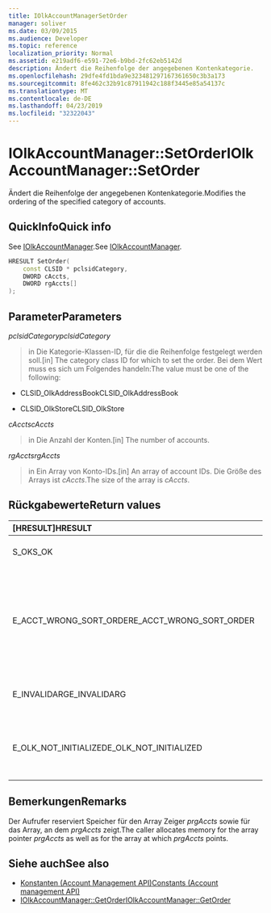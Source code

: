 ```yaml
---
title: IOlkAccountManagerSetOrder
manager: soliver
ms.date: 03/09/2015
ms.audience: Developer
ms.topic: reference
localization_priority: Normal
ms.assetid: e219adf6-e591-72e6-b9bd-2fc62eb5142d
description: Ändert die Reihenfolge der angegebenen Kontenkategorie.
ms.openlocfilehash: 29dfe4fd1bda9e323481297167361650c3b3a173
ms.sourcegitcommit: 8fe462c32b91c87911942c188f3445e85a54137c
ms.translationtype: MT
ms.contentlocale: de-DE
ms.lasthandoff: 04/23/2019
ms.locfileid: "32322043"
---
```

# <a name="iolkaccountmanagersetorder"></a><span data-ttu-id="ea347-103">IOlkAccountManager::SetOrder</span><span class="sxs-lookup"><span data-stu-id="ea347-103">IOlkAccountManager::SetOrder</span></span>

<span data-ttu-id="ea347-104">Ändert die Reihenfolge der angegebenen Kontenkategorie.</span><span class="sxs-lookup"><span data-stu-id="ea347-104">Modifies the ordering of the specified category of accounts.</span></span>
  
## <a name="quick-info"></a><span data-ttu-id="ea347-105">QuickInfo</span><span class="sxs-lookup"><span data-stu-id="ea347-105">Quick info</span></span>

<span data-ttu-id="ea347-106">See [IOlkAccountManager](iolkaccountmanager.md).</span><span class="sxs-lookup"><span data-stu-id="ea347-106">See [IOlkAccountManager](iolkaccountmanager.md).</span></span>
  
```cpp
HRESULT SetOrder(
    const CLSID * pclsidCategory,
    DWORD cAccts,
    DWORD rgAccts[]
);

```

## <a name="parameters"></a><span data-ttu-id="ea347-107">Parameter</span><span class="sxs-lookup"><span data-stu-id="ea347-107">Parameters</span></span>

<span data-ttu-id="ea347-108">_pclsidCategory_</span><span class="sxs-lookup"><span data-stu-id="ea347-108">_pclsidCategory_</span></span>
  
> <span data-ttu-id="ea347-109">in Die Kategorie-Klassen-ID, für die die Reihenfolge festgelegt werden soll.</span><span class="sxs-lookup"><span data-stu-id="ea347-109">[in] The category class ID for which to set the order.</span></span> <span data-ttu-id="ea347-110">Bei dem Wert muss es sich um Folgendes handeln:</span><span class="sxs-lookup"><span data-stu-id="ea347-110">The value must be one of the following:</span></span>
    
   - <span data-ttu-id="ea347-111">CLSID_OlkAddressBook</span><span class="sxs-lookup"><span data-stu-id="ea347-111">CLSID_OlkAddressBook</span></span>
    
   - <span data-ttu-id="ea347-112">CLSID_OlkStore</span><span class="sxs-lookup"><span data-stu-id="ea347-112">CLSID_OlkStore</span></span>
    
<span data-ttu-id="ea347-113">_cAccts_</span><span class="sxs-lookup"><span data-stu-id="ea347-113">_cAccts_</span></span>
  
> <span data-ttu-id="ea347-114">in Die Anzahl der Konten.</span><span class="sxs-lookup"><span data-stu-id="ea347-114">[in] The number of accounts.</span></span>
    
<span data-ttu-id="ea347-115">_rgAccts_</span><span class="sxs-lookup"><span data-stu-id="ea347-115">_rgAccts_</span></span>
  
> <span data-ttu-id="ea347-116">in Ein Array von Konto-IDs.</span><span class="sxs-lookup"><span data-stu-id="ea347-116">[in] An array of account IDs.</span></span> <span data-ttu-id="ea347-117">Die Größe des Arrays ist _cAccts_.</span><span class="sxs-lookup"><span data-stu-id="ea347-117">The size of the array is  _cAccts_.</span></span>
    
## <a name="return-values"></a><span data-ttu-id="ea347-118">Rückgabewerte</span><span class="sxs-lookup"><span data-stu-id="ea347-118">Return values</span></span>

|<span data-ttu-id="ea347-119">**[HRESULT]**</span><span class="sxs-lookup"><span data-stu-id="ea347-119">**HRESULT**</span></span>|<span data-ttu-id="ea347-120">**Description**</span><span class="sxs-lookup"><span data-stu-id="ea347-120">**Description**</span></span>|
|:-----|:-----|
|<span data-ttu-id="ea347-121">S_OK</span><span class="sxs-lookup"><span data-stu-id="ea347-121">S_OK</span></span>  <br/> |<span data-ttu-id="ea347-122">Der Aufruf war erfolgreich.</span><span class="sxs-lookup"><span data-stu-id="ea347-122">The call succeeded.</span></span>  <br/> |
|<span data-ttu-id="ea347-123">E_ACCT_WRONG_SORT_ORDER</span><span class="sxs-lookup"><span data-stu-id="ea347-123">E_ACCT_WRONG_SORT_ORDER</span></span>  <br/> |<span data-ttu-id="ea347-124">Die neue Sortierreihenfolge hat eine unterschiedliche Anzahl von Konten als die alte Sortierreihenfolge.</span><span class="sxs-lookup"><span data-stu-id="ea347-124">The new sort order has a different number of accounts than the old sort order.</span></span>  <br/> |
|<span data-ttu-id="ea347-125">E_INVALIDARG</span><span class="sxs-lookup"><span data-stu-id="ea347-125">E_INVALIDARG</span></span>  <br/> |<span data-ttu-id="ea347-126">Mindestens ein Argument ist ungültig.</span><span class="sxs-lookup"><span data-stu-id="ea347-126">One or more arguments are invalid.</span></span>  <br/> |
|<span data-ttu-id="ea347-127">E_OLK_NOT_INITIALIZED</span><span class="sxs-lookup"><span data-stu-id="ea347-127">E_OLK_NOT_INITIALIZED</span></span>  <br/> |<span data-ttu-id="ea347-128">Konto-Manager wurde nicht für die Verwendung initialisiert.</span><span class="sxs-lookup"><span data-stu-id="ea347-128">The account manager has not been initialized for use.</span></span>  <br/> |
   
## <a name="remarks"></a><span data-ttu-id="ea347-129">Bemerkungen</span><span class="sxs-lookup"><span data-stu-id="ea347-129">Remarks</span></span>

<span data-ttu-id="ea347-130">Der Aufrufer reserviert Speicher für den Array Zeiger _prgAccts_ sowie für das Array, an dem _prgAccts_ zeigt.</span><span class="sxs-lookup"><span data-stu-id="ea347-130">The caller allocates memory for the array pointer  _prgAccts_ as well as for the array at which  _prgAccts_ points.</span></span> 
  
## <a name="see-also"></a><span data-ttu-id="ea347-131">Siehe auch</span><span class="sxs-lookup"><span data-stu-id="ea347-131">See also</span></span>

- [<span data-ttu-id="ea347-132">Konstanten (Account Management API)</span><span class="sxs-lookup"><span data-stu-id="ea347-132">Constants (Account management API)</span></span>](constants-account-management-api.md)  
- [<span data-ttu-id="ea347-133">IOlkAccountManager::GetOrder</span><span class="sxs-lookup"><span data-stu-id="ea347-133">IOlkAccountManager::GetOrder</span></span>](iolkaccountmanager-getorder.md)


